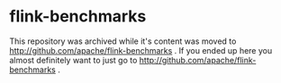 # flink-benchmarks

This repository was archived while it's content was moved to http://github.com/apache/flink-benchmarks . If you ended up here you almost definitely want to just go to http://github.com/apache/flink-benchmarks .
